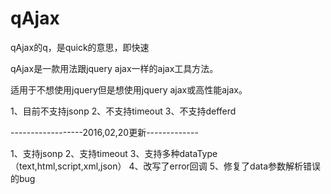 # qAjax

qAjax的q，是quick的意思，即快速

qAjax是一款用法跟jquery ajax一样的ajax工具方法。

适用于不想使用jquery但是想使用jquery ajax或高性能ajax。

1、目前不支持jsonp
2、不支持timeout
3、不支持defferd

------------------2016,02,20更新-------------

1、支持jsonp
2、支持timeout
3、支持多种dataType（text,html,script,xml,json）
4、改写了error回调
5、修复了data参数解析错误的bug
